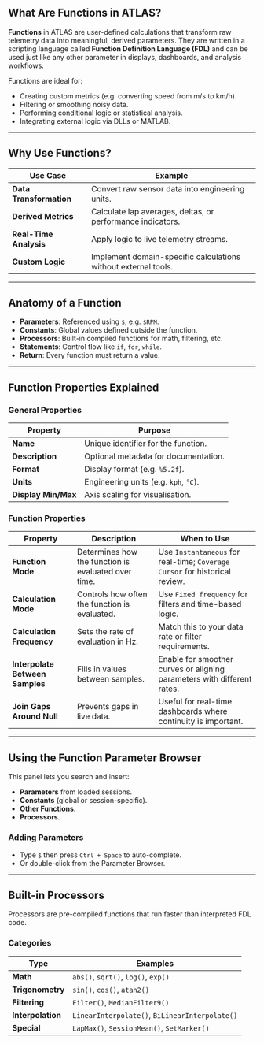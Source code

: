 ## What Are Functions in ATLAS?

**Functions** in ATLAS are user-defined calculations that transform raw telemetry data into meaningful, derived parameters. They are written in a scripting language called **Function Definition Language (FDL)** and can be used just like any other parameter in displays, dashboards, and analysis workflows.

Functions are ideal for:

- Creating custom metrics (e.g. converting speed from m/s to km/h).
- Filtering or smoothing noisy data.
- Performing conditional logic or statistical analysis.
- Integrating external logic via DLLs or MATLAB.

---

## Why Use Functions?

| Use Case | Example |
|----------|---------|
| **Data Transformation** | Convert raw sensor data into engineering units. |
| **Derived Metrics** | Calculate lap averages, deltas, or performance indicators. |
| **Real-Time Analysis** | Apply logic to live telemetry streams. |
| **Custom Logic** | Implement domain-specific calculations without external tools. |

---

## Anatomy of a Function

- **Parameters**: Referenced using `$`, e.g. `$RPM`.
- **Constants**: Global values defined outside the function.
- **Processors**: Built-in compiled functions for math, filtering, etc.
- **Statements**: Control flow like `if`, `for`, `while`.
- **Return**: Every function must return a value.

---

## Function Properties Explained

### General Properties

| Property | Purpose |
|----------|---------|
| **Name** | Unique identifier for the function. |
| **Description** | Optional metadata for documentation. |
| **Format** | Display format (e.g. `%5.2f`). |
| **Units** | Engineering units (e.g. `kph`, `°C`). |
| **Display Min/Max** | Axis scaling for visualisation. |

### Function Properties

| Property                     | Description                                                                 | When to Use                                                                 |
|-----------------------------|-----------------------------------------------------------------------------|------------------------------------------------------------------------------|
| **Function Mode**           | Determines how the function is evaluated over time.                        | Use `Instantaneous` for real-time; `Coverage Cursor` for historical review. |
| **Calculation Mode**        | Controls how often the function is evaluated.                              | Use `Fixed frequency` for filters and time-based logic.                     |
| **Calculation Frequency**   | Sets the rate of evaluation in Hz.                                         | Match this to your data rate or filter requirements.                        |
| **Interpolate Between Samples** | Fills in values between samples.                                       | Enable for smoother curves or aligning parameters with different rates.     |
| **Join Gaps Around Null**   | Prevents gaps in live data.                                                | Useful for real-time dashboards where continuity is important.              |

---

## Using the Function Parameter Browser

This panel lets you search and insert:

- **Parameters** from loaded sessions.
- **Constants** (global or session-specific).
- **Other Functions**.
- **Processors**.

### Adding Parameters

- Type `$` then press `Ctrl + Space` to auto-complete.
- Or double-click from the Parameter Browser.

---

## Built-in Processors

Processors are pre-compiled functions that run faster than interpreted FDL code.

### Categories

| Type | Examples |
|------|----------|
| **Math** | `abs()`, `sqrt()`, `log()`, `exp()` |
| **Trigonometry** | `sin()`, `cos()`, `atan2()` |
| **Filtering** | `Filter()`, `MedianFilter9()` |
| **Interpolation** | `LinearInterpolate()`, `BiLinearInterpolate()` |
| **Special** | `LapMax()`, `SessionMean()`, `SetMarker()` |